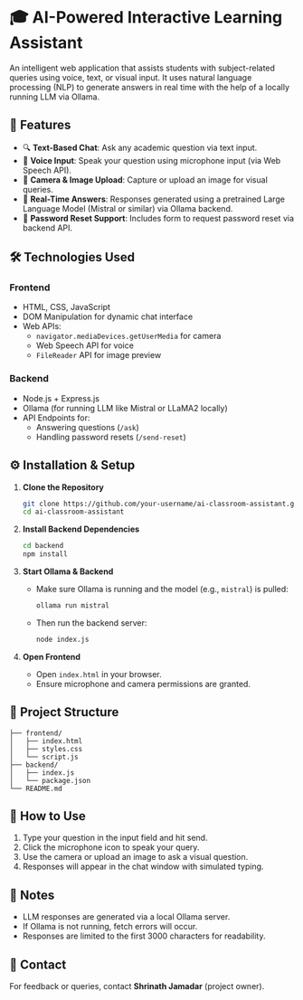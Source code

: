 # 🎓 AI-Powered Interactive Learning Assistant

An intelligent web application that assists students with subject-related queries using voice, text, or visual input. It uses natural language processing (NLP) to generate answers in real time with the help of a locally running LLM via Ollama.

## 🚀 Features

- 🔍 **Text-Based Chat**: Ask any academic question via text input.
- 🎤 **Voice Input**: Speak your question using microphone input (via Web Speech API).
- 📸 **Camera & Image Upload**: Capture or upload an image for visual queries.
- 🧠 **Real-Time Answers**: Responses generated using a pretrained Large Language Model (Mistral or similar) via Ollama backend.
- 🔐 **Password Reset Support**: Includes form to request password reset via backend API.

## 🛠️ Technologies Used

### Frontend
- HTML, CSS, JavaScript
- DOM Manipulation for dynamic chat interface
- Web APIs: 
  - `navigator.mediaDevices.getUserMedia` for camera
  - Web Speech API for voice
  - `FileReader` API for image preview

### Backend
- Node.js + Express.js
- Ollama (for running LLM like Mistral or LLaMA2 locally)
- API Endpoints for:
  - Answering questions (`/ask`)
  - Handling password resets (`/send-reset`)

## ⚙️ Installation & Setup

1. **Clone the Repository**
   ```bash
   git clone https://github.com/your-username/ai-classroom-assistant.git
   cd ai-classroom-assistant
   ```

2. **Install Backend Dependencies**
   ```bash
   cd backend
   npm install
   ```

3. **Start Ollama & Backend**
   - Make sure Ollama is running and the model (e.g., `mistral`) is pulled:
     ```bash
     ollama run mistral
     ```
   - Then run the backend server:
     ```bash
     node index.js
     ```

4. **Open Frontend**
   - Open `index.html` in your browser.
   - Ensure microphone and camera permissions are granted.

## 📁 Project Structure

```
├── frontend/
│   ├── index.html
│   ├── styles.css
│   └── script.js
├── backend/
│   ├── index.js
│   └── package.json
└── README.md
```

## 🧪 How to Use

1. Type your question in the input field and hit send.
2. Click the microphone icon to speak your query.
3. Use the camera or upload an image to ask a visual question.
4. Responses will appear in the chat window with simulated typing.

## 📌 Notes

- LLM responses are generated via a local Ollama server.
- If Ollama is not running, fetch errors will occur.
- Responses are limited to the first 3000 characters for readability.

## 📧 Contact

For feedback or queries, contact **Shrinath Jamadar** (project owner).
